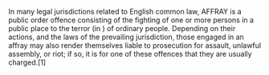 In many legal jurisdictions related to English common law, AFFRAY is a public order offence consisting of the fighting of one or more persons in a public place to the terror (in ) of ordinary people. Depending on their actions, and the laws of the prevailing jurisdiction, those engaged in an affray may also render themselves liable to prosecution for assault, unlawful assembly, or riot; if so, it is for one of these offences that they are usually charged.[1]
